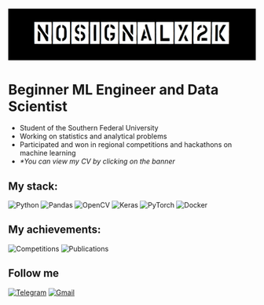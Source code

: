 [![Header](./no_signal.png)](./rezume_81935699.pdf)
# Beginner ML Engineer and Data Scientist
- Student of the Southern Federal University
- Working on statistics and analytical problems
- Participated and won in regional competitions and hackathons on machine learning
- _*You can view my CV by clicking on the banner_

## My stack:
![Python](https://img.shields.io/badge/-Python-090909?style=for-the-badge&logo=Python)
![Pandas](https://img.shields.io/badge/-Pandas-090909?style=for-the-badge&logo=Pandas)
![OpenCV](https://img.shields.io/badge/-OpenCV-090909?style=for-the-badge&logo=OpenCV)
![Keras](https://img.shields.io/badge/-Keras-090909?style=for-the-badge&logo=Keras)
![PyTorch](https://img.shields.io/badge/-PyTorch-090909?style=for-the-badge&logo=PyTorch)
![Docker](https://img.shields.io/badge/-Docker-090909?style=for-the-badge&logo=Docker)

## My achievements:
![Competitions](https://img.shields.io/badge/-Competitions-fec100?style=for-the-badge)
![Publications](https://img.shields.io/badge/-Publications-fec100?style=for-the-badge)

## Follow me
[![Telegram](https://img.shields.io/badge/-Telegram-090909?style=for-the-badge&logo=Telegram)](https://t.me/nosignalx2k)
[![Gmail](https://img.shields.io/badge/-Gmail-090909?style=for-the-badge&logo=Gmail)](mailto:kingofsweetsx2k@gmail.com)
